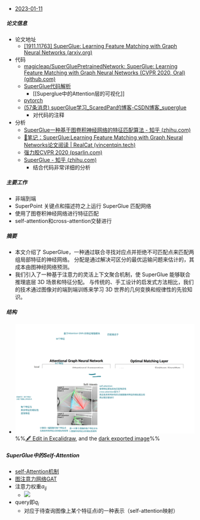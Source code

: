 - [2023-01-11](../../日记/2023-01-11.md)
##### 论文信息
- 论文地址
	- [[1911.11763] SuperGlue: Learning Feature Matching with Graph Neural Networks (arxiv.org)](https://arxiv.org/abs/1911.11763)
- 代码
	- [magicleap/SuperGluePretrainedNetwork: SuperGlue: Learning Feature Matching with Graph Neural Networks (CVPR 2020, Oral) (github.com)](https://github.com/magicleap/SuperGluePretrainedNetwork)
	- [SuperGlue代码解析](SuperGlue代码解析.canvas)
		- [[Superglue中的Attention层的可视化]]
	- [pytorch](pytorch.md)
	- [(57条消息) superGlue学习_ScaredPan的博客-CSDN博客_superglue](https://blog.csdn.net/u010949023/article/details/112846084)
		- 对代码的注释
- 分析
	- [SuperGlue一种基于图卷积神经网络的特征匹配算法 - 知乎 (zhihu.com)](https://zhuanlan.zhihu.com/p/146389956)
	- [📝笔记：SuperGlue:Learning Feature Matching with Graph Neural Networks论文阅读 | RealCat (vincentqin.tech)](https://vincentqin.tech/posts/superglue/)
	- [强力胶CVPR 2020 (psarlin.com)](https://psarlin.com/superglue/)
	- [SuperGlue - 知乎 (zhihu.com)](https://zhuanlan.zhihu.com/p/436883365?utm_id=0)
		- 结合代码非常详细的分析

##### 主要工作
- 非端到端
- SuperPoint 关键点和描述符之上运行 SuperGlue 匹配网络
- 使用了图卷积神经网络进行特征匹配
- self-attention和cross-attention交替进行
##### 摘要
- 本文介绍了 SuperGlue，一种通过联合寻找对应点并拒绝不可匹配点来匹配两组局部特征的神经网络。 分配是通过解决可区分的最优运输问题来估计的，其成本由图神经网络预测。 
- 我们引入了一种基于注意力的灵活上下文聚合机制，使 SuperGlue 能够联合推理底层 3D 场景和特征分配。 与传统的、手工设计的启发式方法相比，我们的技术通过图像对的端到端训练来学习 3D 世界的几何变换和规律性的先验知识。 

##### 结构
- ![](attachments/SuperGlue-Learning%20Feature%20Matching%20with%20Graph%20Neural%20Networks%202023-01-05%2018.34.07.excalidraw.svg)
%%[🖋 Edit in Excalidraw](attachments/SuperGlue-Learning%20Feature%20Matching%20with%20Graph%20Neural%20Networks%202023-01-05%2018.34.07.excalidraw.md), and the [dark exported image](attachments/SuperGlue-Learning%20Feature%20Matching%20with%20Graph%20Neural%20Networks%202023-01-05%2018.34.07.excalidraw.dark.svg)%%
##### SuperGlue中的Self-Attention
- [self-Attention机制](self-Attention机制.md)
- [图注意力网络GAT](图注意力网络GAT.md)
- 注意力权重$a_{ij}$
	- ![](attachments/Pasted%20image%2020230109174156.png)
- query即$q_{i}$
	- 对应于待查询图像上某个特征点i的一种表示（self-attention映射）


